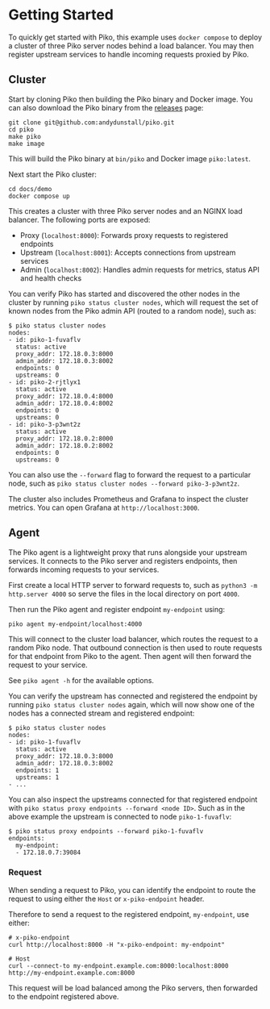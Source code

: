 # Getting Started

To quickly get started with Piko, this example uses `docker compose` to deploy
a cluster of three Piko server nodes behind a load balancer. You may then
register upstream services to handle incoming requests proxied by Piko.

## Cluster

Start by cloning Piko then building the Piko binary and Docker image. You can
also download the Piko binary from the [releases](https://github.com/andydunstall/piko/releases)
page:
```shell
git clone git@github.com:andydunstall/piko.git
cd piko
make piko
make image
```

This will build the Piko binary at `bin/piko` and Docker image `piko:latest`.

Next start the Piko cluster:
```shell
cd docs/demo
docker compose up
```

This creates a cluster with three Piko server nodes and an NGINX load balancer.
The following ports are exposed:
* Proxy (`localhost:8000`): Forwards proxy requests to registered endpoints
* Upstream (`localhost:8001`): Accepts connections from upstream services
* Admin (`localhost:8002`): Handles admin requests for metrics, status API
and health checks

You can verify Piko has started and discovered the other nodes in the cluster
by running `piko status cluster nodes`, which will request the set of known
nodes from the Piko admin API (routed to a random node), such as:
```
$ piko status cluster nodes
nodes:
- id: piko-1-fuvaflv
  status: active
  proxy_addr: 172.18.0.3:8000
  admin_addr: 172.18.0.3:8002
  endpoints: 0
  upstreams: 0
- id: piko-2-rjtlyx1
  status: active
  proxy_addr: 172.18.0.4:8000
  admin_addr: 172.18.0.4:8002
  endpoints: 0
  upstreams: 0
- id: piko-3-p3wnt2z
  status: active
  proxy_addr: 172.18.0.2:8000
  admin_addr: 172.18.0.2:8002
  endpoints: 0
  upstreams: 0
```

You can also use the `--forward` flag to forward the request to a particular
node, such as `piko status cluster nodes --forward piko-3-p3wnt2z`.

The cluster also includes Prometheus and Grafana to inspect the cluster
metrics. You can open Grafana at `http://localhost:3000`.

## Agent

The Piko agent is a lightweight proxy that runs alongside your upstream
services. It connects to the Piko server and registers endpoints, then forwards
incoming requests to your services.

First create a local HTTP server to forward requests to, such as
`python3 -m http.server 4000` so serve the files in the local directory on port
`4000`.

Then run the Piko agent and register endpoint `my-endpoint` using:
```shell
piko agent my-endpoint/localhost:4000
```

This will connect to the cluster load balancer, which routes the request to
a random Piko node. That outbound connection is then used to route requests
for that endpoint from Piko to the agent. Then agent will then forward the
request to your service.

See `piko agent -h` for the available options.

You can verify the upstream has connected and registered the endpoint by
running `piko status cluster nodes` again, which will now show one of the nodes
has a connected stream and registered endpoint:
```
$ piko status cluster nodes
nodes:
- id: piko-1-fuvaflv
  status: active
  proxy_addr: 172.18.0.3:8000
  admin_addr: 172.18.0.3:8002
  endpoints: 1
  upstreams: 1
- ...
```

You can also inspect the upstreams connected for that registered endpoint with
`piko status proxy endpoints --forward <node ID>`. Such as in the above example
the upstream is connected to node `piko-1-fuvaflv`:
```
$ piko status proxy endpoints --forward piko-1-fuvaflv
endpoints:
  my-endpoint:
  - 172.18.0.7:39084
```

### Request

When sending a request to Piko, you can identify the endpoint to route the
request to using either the `Host` or `x-piko-endpoint` header.

Therefore to send a request to the registered endpoint, `my-endpoint`, use
either:
```shell
# x-piko-endpoint
curl http://localhost:8000 -H "x-piko-endpoint: my-endpoint"

# Host
curl --connect-to my-endpoint.example.com:8000:localhost:8000 http://my-endpoint.example.com:8000
```

This request will be load balanced among the Piko servers, then forwarded to
the endpoint registered above.
